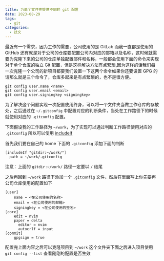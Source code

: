 ```yaml
---
title: 为单个文件夹提供不同的 git 配置
date: 2023-08-29
tags:
  - git
categories:
  - 技文
---
```


最近有一个需求，因为工作的需要，公司使用的是 GitLab 而我一直都是使用的 GitHub 还有就是对于公司的仓库要配置公司内对应的邮箱以及名称，这时候就需要为克隆下来的公司的仓库单独配置邮件和名称，一般都会使用下面的命令来实现对于单个仓库的独立 Git 配置，但是这样解决方法有点繁琐,因为这样的话我们每一次克隆一个公司的新项目都要我们设置一下这两个命令如果你还要设置 GPG 的话那么就是三个命令了，仓库多起来是有点繁琐的，也不是很方便。

<!-- more -->

```shell
git config user.name <name>
git config user.email <email>
git config user.signingkey <signingkey>
```

为了解决这个问题实现一次配置使用终身，可以将一个文件夹当做工作仓库的存放处，之后通过在 `~/.gitconfig` 中配置对应的判断条件，当处在工作路径下的时候就使用对应的 `.gitconfig` 配置。

下面假设我的工作路径为 `~/work`，为了实现可以通过判断工作路径使用对应的 `.gitconfig` 所以可以使用 [includeIf](https://git-scm.com/docs/git-config#_conditional_includes)

首先我们要在自己的 home 下面的 `.gitconfig` 添加下面的判断

```shell
[includeIf "gitdir:~/work/"]
  path = ~/work/.gitconfig
```

注意：上面的 `gitdir:~/work/` 路径一定要以 `/` 结尾

之后再回到 `~/work` 路径下添加一个 `.gitconfig` 文件，然后在里面写上你先要再公司仓库使用的配置如下

```shell
[user]
	name = <在公司使用的名称>
	email = <在公司使用的邮箱>
	signingkey = <在公司使用的签名>
[core]
    edit = nvim
    paper = delta
	  editor = nvim
	  autocrlf = input
[commit]
    gpgsign = true
```

配置完上面内容之后可以克隆项目到 `~/work` 这个文件夹下面之后进入项目使用 `git config --list` 查看刚刚的配置是否生效

